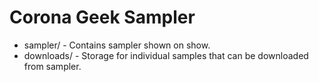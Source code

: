 Corona Geek Sampler
============

 * sampler/ - Contains sampler shown on show.
 * downloads/ - Storage for individual samples that can be downloaded from sampler.


